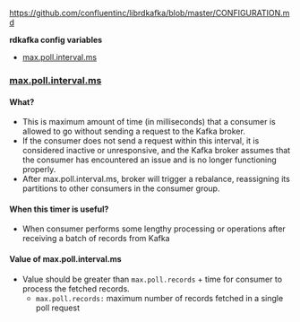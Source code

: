 https://github.com/confluentinc/librdkafka/blob/master/CONFIGURATION.md

**rdkafka config variables**
- [max.poll.interval.ms](mpim)

<a name=mpim></a>
### [max.poll.interval.ms](https://github.com/confluentinc/librdkafka/blob/master/CONFIGURATION.md)
#### What?
- This is maximum amount of time (in milliseconds) that a consumer is allowed to go without sending a request to the Kafka broker.
- If the consumer does not send a request within this interval, it is considered inactive or unresponsive, and the Kafka broker assumes that the consumer has encountered an issue and is no longer functioning properly.
- After max.poll.interval.ms, broker will trigger a rebalance, reassigning its partitions to other consumers in the consumer group.
#### When this timer is useful?
- When consumer performs some lengthy processing or operations after receiving a batch of records from Kafka
#### Value of max.poll.interval.ms
- Value should be greater than `max.poll.records` + time for consumer to process the fetched records.
  - `max.poll.records:` maximum number of records fetched in a single poll request
